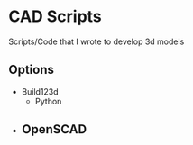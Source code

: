 # CAD Scripts

Scripts/Code that I wrote to develop 3d models

## Options

- Build123d
    - Python
- OpenSCAD
    - 
